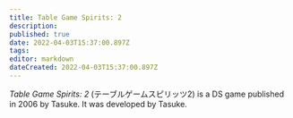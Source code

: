 ```yaml
---
title: Table Game Spirits: 2
description: 
published: true
date: 2022-04-03T15:37:00.897Z
tags: 
editor: markdown
dateCreated: 2022-04-03T15:37:00.897Z
---
```


_Table Game Spirits: 2_ (<span lang='ja'>テーブルゲームスピリッツ2</span>) is a DS game published in 2006 by Tasuke.
It was developed by Tasuke.